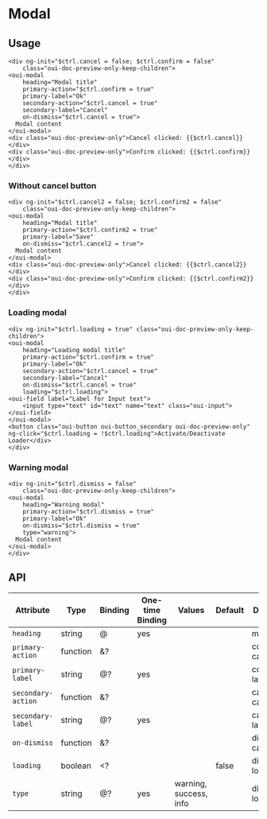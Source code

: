 # Modal

<component-status cx-design="complete" ux="complete"></component-status>

## Usage

```html:preview
<div ng-init="$ctrl.cancel = false; $ctrl.confirm = false"
    class="oui-doc-preview-only-keep-children">
<oui-modal
    heading="Modal title"
    primary-action="$ctrl.confirm = true"
    primary-label="Ok"
    secondary-action="$ctrl.cancel = true"
    secondary-label="Cancel"
    on-dismiss="$ctrl.cancel = true">
  Modal content
</oui-modal>
<div class="oui-doc-preview-only">Cancel clicked: {{$ctrl.cancel}}</div>
<div class="oui-doc-preview-only">Confirm clicked: {{$ctrl.confirm}}</div>
</div>
```

### Without cancel button

```html:preview
<div ng-init="$ctrl.cancel2 = false; $ctrl.confirm2 = false"
    class="oui-doc-preview-only-keep-children">
<oui-modal
    heading="Modal title"
    primary-action="$ctrl.confirm2 = true"
    primary-label="Save"
    on-dismiss="$ctrl.cancel2 = true">
  Modal content
</oui-modal>
<div class="oui-doc-preview-only">Cancel clicked: {{$ctrl.cancel2}}</div>
<div class="oui-doc-preview-only">Confirm clicked: {{$ctrl.confirm2}}</div>
</div>
```

### Loading modal

```html:preview
<div ng-init="$ctrl.loading = true" class="oui-doc-preview-only-keep-children">
<oui-modal
    heading="Loading modal title"
    primary-action="$ctrl.confirm = true"
    primary-label="Ok"
    secondary-action="$ctrl.cancel = true"
    secondary-label="Cancel"
    on-dismiss="$ctrl.cancel = true"
    loading="$ctrl.loading">
<oui-field label="Label for Input text">
    <input type="text" id="text" name="text" class="oui-input">
</oui-field>
</oui-modal>
<button class="oui-button oui-button_secondary oui-doc-preview-only" ng-click="$ctrl.loading = !$ctrl.loading">Activate/Deactivate Loader</div>
</div>
```

### Warning modal

```html:preview
<div ng-init="$ctrl.dismiss = false"
    class="oui-doc-preview-only-keep-children">
<oui-modal
    heading="Warning modal"
    primary-action="$ctrl.dismiss = true"
    primary-label="Ok"
    on-dismiss="$ctrl.dismiss = true"
    type="warning">
  Modal content
</oui-modal>
</div>
```

## API

| Attribute           | Type     | Binding | One-time Binding | Values                 | Default           | Description                               |
| ----                | ----     | ----    | ----             | ----                   | ----              | ----                                      |
| `heading`        | string   | @       | yes              |                        |                   | modal title                               |
| `primary-action`    | function | &?      |                  |                        |                   | confirmation callback                     |
| `primary-label`     | string   | @?      | yes              |                        |                   | confirmation label                        |
| `secondary-action`  | function | &?      |                  |                        |                   | cancellation callback                     |
| `secondary-label`   | string   | @?      | yes              |                        |                   | cancellation label                        |
| `on-dismiss`        | function | &?      |                  |                        |                   | dismiss callback                          |
| `loading`           | boolean  | <?      |                  |                        | false             | display loader flag                       |
| `type`              | string   | @?      | yes              | warning, success, info |                   | display loader flag                       |
